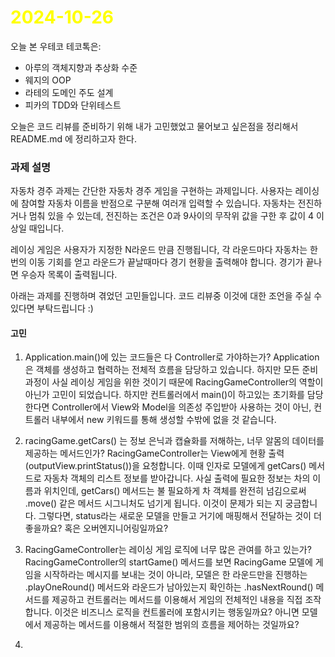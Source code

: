# <span style="color:yellow">2024-10-26</span>

오늘 본 우테코 테코톡은:
- 아루의 객체지향과 추상화 수준
- 웨지의 OOP
- 라테의 도메인 주도 설계
- 피카의 TDD와 단위테스트


오늘은 코드 리뷰를 준비하기 위해 내가 고민했었고 물어보고 싶은점을 정리해서 README.md 에 정리하고자 한다.


### 과제 설명
자동차 경주 과제는 간단한 자동차 경주 게임을 구현하는 과제입니다.
사용자는 레이싱에 참여할 자동차 이름을 반점으로 구분해 여러개 입력할 수 있습니다.
자동차는 전진하거나 멈춰 있을 수 있는데, 전진하는 조건은 0과 9사이의 무작위 값을 구한 후 값이 4 이상일 때입니다. 

레이싱 게임은 사용자가 지정한 N라운드 만큼 진행됩니다, 각 라운드마다 자동차는 한번의 이동 기회를 얻고 라운드가 끝날때마다 경기 현황을 출력해야 합니다. 경기가 끝나면 우승자 목록이 출력됩니다.

아래는 과제를 진행하며 겪었던 고민들입니다. 코드 리뷰중 이것에 대한 조언을 주실 수 있다면 부탁드립니다 :)

#### 고민
1. Application.main()에 있는 코드들은 다 Controller로 가야하는가?
	 Application은 객체를 생성하고 협력하는 전체적 흐름을 담당하고 있습니다. 하지만 모든 준비 과정이 사실 레이싱 게임을 위한 것이기 때문에 RacingGameController의 역할이 아닌가 고민이 되었습니다. 하지만 컨트롤러에서 main()이 하고있는 초기화를 담당한다면 Controller에서 View와 Model을 의존성 주입받아 사용하는 것이 아닌, 컨트롤러 내부에서 new 키워드를 통해 생성할 수밖에 없을 것 같습니다.

2. racingGame.getCars() 는 정보 은닉과 캡슐화를 저해하는, 너무 알몸의 데이터를 제공하는 메서드인가?
	 RacingGameController는 View에게 현황 출력(outputView.printStatus())을 요청합니다. 이때 인자로 모델에게 getCars() 메서드로 자동차 객체의 리스트 정보를 받아갑니다. 사실 출력에 필요한 정보는 차의 이름과 위치인데, getCars() 메서드는 불 필요하게 차 객체를 완전히 넘김으로써 .move() 같은 메서드 시그니처도 넘기게 됩니다. 이것이 문제가 되는 지 궁금합니다. 그렇다면, status라는 새로운 모델을 만들고 거기에 매핑해서 전달하는 것이 더 좋을까요? 혹은 오버엔지니어링일까요?
	
3. RacingGameController는 레이싱 게임 로직에 너무 많은 관여를 하고 있는가?
	 RacingGameController의 startGame() 메서드를 보면 RacingGame 모델에 게임을 시작하라는 메시지를 보내는 것이 아니라, 모델은 한 라운드만을 진행하는 .playOneRound() 메서드와 라운드가 남아있는지 확인하는 .hasNextRound() 메서드를 제공하고 컨트롤러는 메서드를 이용해서 게임의 전체적인 내용을 직접 조작합니다. 이것은 비즈니스 로직을 컨트롤러에 포함시키는 행동일까요? 아니면 모델에서 제공하는 메서드를 이용해서 적절한 범위의 흐름을 제어하는 것일까요?
	 
4.  